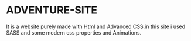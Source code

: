 # ADVENTURE-SITE
It is a website purely made with Html and Advanced CSS.in this site i used SASS and some modern css properties and Animations.
